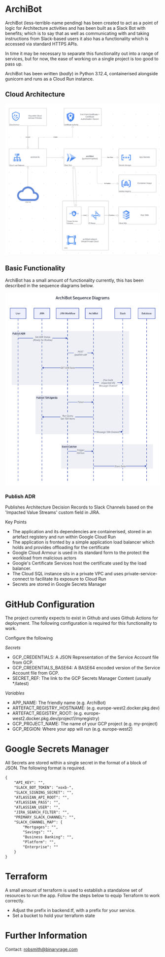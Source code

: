 # ArchiBot
ArchiBot (less-terrible-name pending) has been created to act as a point of logic for Architecture activities and has been built as a Slack Bot with benefits; which is to say that as well as communicating with and taking instructions from Slack-based users it also has a functionality which is accessed via standard HTTPS APIs. 

In time it may be necessary to separate this functionality out into a range of services, but for now, the ease of working on a single project is too good to pass up. 

ArchiBot has been written (_badly_) in Python 3.12.4, containerised alongside gunicorn and runs as a Cloud Run instance. 

## Cloud Architecture
![Simple Cloud Architecture](/documentation/simple-cloud-architecture.png "Simple Cloud Architecture")

## Basic Functionality
ArchiBot has a small amount of functionality currently, this has been described in the sequence diagrams below.

![Sequence Diagrams](/documentation/sequence-diagrams.png "Sequence Diagrams")

### Publish ADR
Publishes Architecture Decision Records to Slack Channels based on the 'Impacted Value Streams' custom field in JIRA.



Key Points
- The application and its dependencies are containerised, stored in an artefact registery and run within Google Cloud Run
- The application is fronted by a simple application load balancer which holds and provides offloading for the certificate
- Google Cloud Armour is used in its standard form to the protect the workload from malicious actors
- Google's Certificate Services host the certificate used by the load balancer. 
- The Cloud SQL instance sits in a private VPC and uses private-service-connect to facilitate its exposure to Cloud Run
- Secrets are stored in Google Secrets Manager


# GitHub Configuration
The project currently expects to exist in Github and uses Github Actions for deployment. The following configuration is required for this functionality to work.

Configure the following

_Secrets_
* GCP_CREDENTIALS: A JSON Representation of the Service Account file from GCP.
* GCP_CREDENTIALS_BASE64: A BASE64 encoded version of the Service Account file from GCP.
* SECRET_REF: The link to the GCP Secrets Manager Content (usually */latest)

_Variables_
* APP_NAME: The friendly name (e.g. ArchiBot)
* ARTEFACT_REGISTRY_HOSTNAME: (e.g. europe-west2.docker.pkg.dev)
* ARTEFACT_REGISTRY_ROOT: (e.g. europe-west2.docker.pkg.dev/project1/myregistry)
* GCP_PROJECT_NAME: The name of your GCP project (e.g. my-project)
* GCP_REGION: Where your app will run (e.g. europe-west2)

# Google Secrets Manager
All Secrets are stored within a single secret in the format of a block of JSON. The following format is required.

    {
        "API_KEY": "",
        "SLACK_BOT_TOKEN": "xoxb-",
        "SLACK_SIGNING_SECRET": "",
        "ATLASSIAN_API_ROOT": "",
        "ATLASSIAN_PASS": "",
        "ATLASSIAN_USER": "",
        "JIRA_SEARCH_FILTER": "",
        "PRIMARY_SLACK_CHANNEL": "",
        "SLACK_CHANNEL_MAP": {
            "Mortgages": "",
            "Savings": "",
            "Business Banking": "",
            "Platform": "",
            "Enterprise": ""
        }
    }

# Terraform
A small amount of terraform is used to establish a standalone set of resources to run the app. Follow the steps below to equip Terraform to work correctly. 

* Adjust the prefix in backend.tf, with a prefix for your service. 
* Set a bucket to hold your terraform state

# Further Information
Contact: robsmith@binaryrage.com